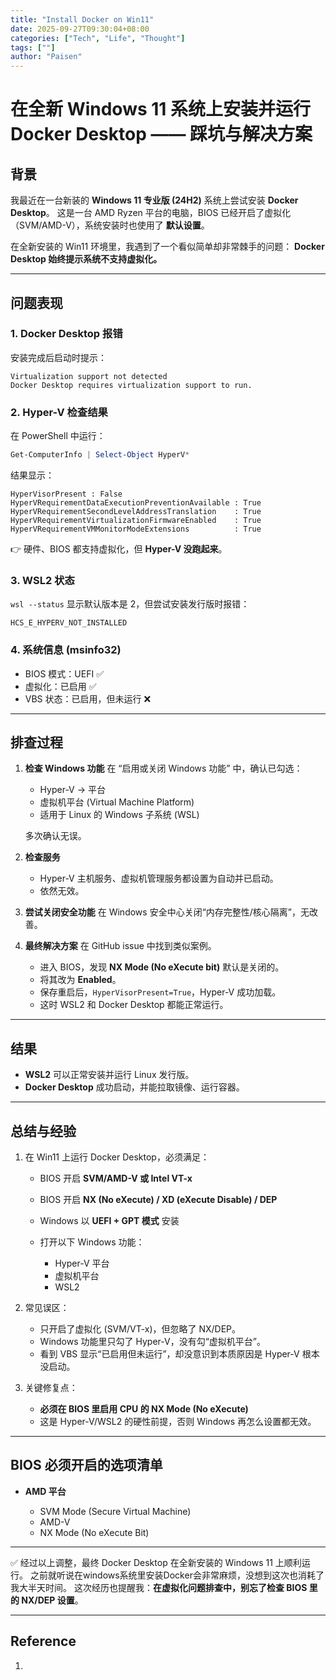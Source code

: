 ```yaml
---
title: "Install Docker on Win11"
date: 2025-09-27T09:30:04+08:00
categories: ["Tech", "Life", "Thought"]
tags: [""]
author: "Paisen"
---
```


# 在全新 Windows 11 系统上安装并运行 Docker Desktop —— 踩坑与解决方案

## 背景

我最近在一台新装的 **Windows 11 专业版 (24H2)** 系统上尝试安装 **Docker Desktop**。
这是一台 AMD Ryzen 平台的电脑，BIOS 已经开启了虚拟化（SVM/AMD-V），系统安装时也使用了 **默认设置**。

在全新安装的 Win11 环境里，我遇到了一个看似简单却非常棘手的问题：
**Docker Desktop 始终提示系统不支持虚拟化。**

---

## 问题表现

### 1. Docker Desktop 报错

安装完成后启动时提示：

```
Virtualization support not detected
Docker Desktop requires virtualization support to run.
```

### 2. Hyper-V 检查结果

在 PowerShell 中运行：

```powershell
Get-ComputerInfo | Select-Object HyperV*
```

结果显示：

```
HyperVisorPresent : False
HyperVRequirementDataExecutionPreventionAvailable : True
HyperVRequirementSecondLevelAddressTranslation    : True
HyperVRequirementVirtualizationFirmwareEnabled    : True
HyperVRequirementVMMonitorModeExtensions          : True
```

👉 硬件、BIOS 都支持虚拟化，但 **Hyper-V 没跑起来**。

### 3. WSL2 状态

`wsl --status` 显示默认版本是 2，但尝试安装发行版时报错：

```
HCS_E_HYPERV_NOT_INSTALLED
```

### 4. 系统信息 (msinfo32)

* BIOS 模式：UEFI ✅
* 虚拟化：已启用 ✅
* VBS 状态：已启用，但未运行 ❌

---

## 排查过程

1. **检查 Windows 功能**
   在 “启用或关闭 Windows 功能” 中，确认已勾选：

   * Hyper-V → 平台
   * 虚拟机平台 (Virtual Machine Platform)
   * 适用于 Linux 的 Windows 子系统 (WSL)

   多次确认无误。


2. **检查服务**

   * Hyper-V 主机服务、虚拟机管理服务都设置为自动并已启动。
   * 依然无效。

3. **尝试关闭安全功能**
   在 Windows 安全中心关闭“内存完整性/核心隔离”，无改善。

4. **最终解决方案**
   在 GitHub issue 中找到类似案例。

   * 进入 BIOS，发现 **NX Mode (No eXecute bit)** 默认是关闭的。
   * 将其改为 **Enabled**。
   * 保存重启后，`HyperVisorPresent=True`，Hyper-V 成功加载。
   * 这时 WSL2 和 Docker Desktop 都能正常运行。

---

## 结果

* **WSL2** 可以正常安装并运行 Linux 发行版。
* **Docker Desktop** 成功启动，并能拉取镜像、运行容器。

---

## 总结与经验

1. 在 Win11 上运行 Docker Desktop，必须满足：

   * BIOS 开启 **SVM/AMD-V 或 Intel VT-x**
   * BIOS 开启 **NX (No eXecute) / XD (eXecute Disable) / DEP**
   * Windows 以 **UEFI + GPT 模式** 安装
   * 打开以下 Windows 功能：

     * Hyper-V 平台
     * 虚拟机平台
     * WSL2

2. 常见误区：

   * 只开启了虚拟化 (SVM/VT-x)，但忽略了 NX/DEP。
   * Windows 功能里只勾了 Hyper-V，没有勾“虚拟机平台”。
   * 看到 VBS 显示“已启用但未运行”，却没意识到本质原因是 Hyper-V 根本没启动。

3. 关键修复点：

   * **必须在 BIOS 里启用 CPU 的 NX Mode (No eXecute)**
   * 这是 Hyper-V/WSL2 的硬性前提，否则 Windows 再怎么设置都无效。

---

## BIOS 必须开启的选项清单

* **AMD 平台**

  * SVM Mode (Secure Virtual Machine)
  * AMD-V
  * NX Mode (No eXecute Bit)

---

✅ 经过以上调整，最终 Docker Desktop 在全新安装的 Windows 11 上顺利运行。
之前就听说在windows系统里安装Docker会非常麻烦，没想到这次也消耗了我大半天时间。
这次经历也提醒我：**在虚拟化问题排查中，别忘了检查 BIOS 里的 NX/DEP 设置**。

---


## Reference
1. []()